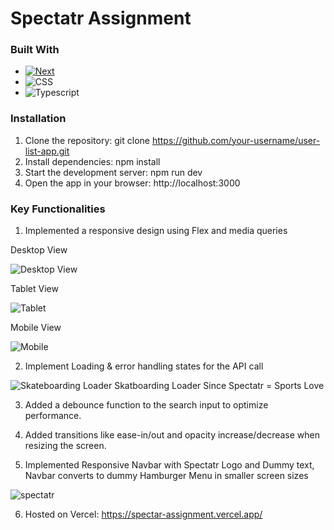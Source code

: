 # Spectatr Assignment

### Built With

* [![Next][Next.js]][Next-url]
* ![CSS][CSS-IMG]
* ![Typescript][Typescript-IMG]

[Next-url]: https://nextjs.org/
[Next.js]: https://img.shields.io/badge/next.js-000000?style=for-the-badge&logo=nextdotjs&logoColor=white
[CSS-IMG]: https://img.shields.io/badge/CSS-1572B6?logo=css3&logoColor=fff
[Typescript-IMG]: https://img.shields.io/badge/TypeScript-3178C6?logo=typescript&logoColor=fff

### Installation
1. Clone the repository: git clone https://github.com/your-username/user-list-app.git
2. Install dependencies: npm install
3. Start the development server: npm run dev
4. Open the app in your browser: http://localhost:3000

### Key Functionalities

1. Implemented a responsive design using Flex and media queries

Desktop View

![Desktop View](https://github.com/user-attachments/assets/b57a710e-60d1-478a-9589-a87826577ed9)

Tablet View

![Tablet](https://github.com/user-attachments/assets/ac88b103-46b9-47bf-a57c-039a9601539c)

Mobile View

![Mobile](https://github.com/user-attachments/assets/236fffea-06ab-4464-b3a0-040f5e5e455b)


2. Implement Loading & error handling states for the API call

![Skateboarding Loader](https://github.com/user-attachments/assets/74c3693e-0bde-479b-a4ec-dbef624c61b1) Skatboarding Loader Since Spectatr = Sports Love

3. Added a debounce function to the search input to optimize performance.

4. Added transitions like ease-in/out and opacity increase/decrease when resizing the screen.

5. Implemented Responsive Navbar with Spectatr Logo and Dummy text, Navbar converts to dummy Hamburger Menu in smaller screen sizes

![spectatr](https://github.com/user-attachments/assets/85583010-67c6-43c3-80b4-ebba925eb188)

6. Hosted on Vercel: https://spectar-assignment.vercel.app/


 
